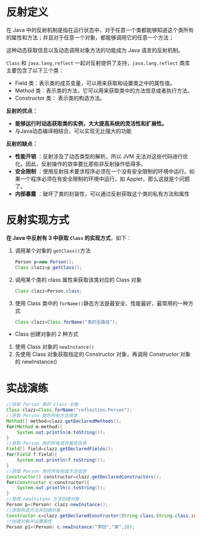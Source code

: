 

# 反射定义

在 Java 中的反射机制是指在运行状态中，对于任意一个类都能够知道这个类所有的属性和方法；并且对于任意一个对象，都能够调用它的任意一个方法；

这种动态获取信息以及动态调用对象方法的功能成为 Java 语言的反射机制。



`Class` 和 `java.lang.reflect` 一起对反射提供了支持，`java.lang.reflect` 类库主要包含了以下三个类：

-  Field 类：表示类的成员变量，可以用来获取和设置类之中的属性值。
-  Method 类：表示类的方法，它可以用来获取类中的方法信息或者执行方法。
-  Constructor 类： 表示类的构造方法。



**反射的优点：**

- **能够运行时动态获取类的实例，大大提高系统的灵活性和扩展性。**
- 与Java动态编译相结合，可以实现无比强大的功能

**反射的缺点：**

- **性能开销** ：反射涉及了动态类型的解析，所以 JVM 无法对这些代码进行优化。因此，反射操作的效率要比那些非反射操作低得多。
- **安全限制** ：使用反射技术要求程序必须在一个没有安全限制的环境中运行。如果一个程序必须在有安全限制的环境中运行，如 Applet，那么这就是个问题了。
- **内部暴露** ：破坏了类的封装性，可以通过反射获取这个类的私有方法和属性



# 反射实现方式

**在 Java 中反射有 3 中获取 `Class` 的实现方式**，如下：

1. 调用某个对象的 `getClass()`方法

    ```java
    Person p=new Person();
    Class clazz=p.getClass();
    ```

2. 调用某个类的 class 属性来获取该类对应的 Class 对象

    ```java
    Class clazz=Person.class;
    ```

3. 使用 Class 类中的 `forName()`静态方法是最安全、性能最好，最常用的一种方式

    ```java
    Class clazz=Class.forName("类的全路径"); 
    ```



* Class 创建对象的 2 种方式

1. 使用 Class 对象的 `newInstance()`
2. 先使用 Class 对象获取指定的 Constructor 对象，再调用 Constructor 对象的 newInstance()



# 实战演练

```java
//获取 Person 类的 Class 对象
Class clazz=Class.forName("reflection.Person");
//获取 Person 类的所有方法信息
Method[] method=clazz.getDeclaredMethods();
for(Method m:method){
    System.out.println(m.toString());
}
//获取 Person 类的所有成员属性信息
Field[] field=clazz.getDeclaredFields();
for(Field f:field){
    System.out.println(f.toString());
}
//获取 Person 类的所有构造方法信息
Constructor[] constructor=clazz.getDeclaredConstructors();
for(Constructor c:constructor){
    System.out.println(c.toString());
}
//使用.newInstane 方法创建对象
Person p=(Person) clazz.newInstance();
//获取构造方法并创建对象
Constructor c=clazz.getDeclaredConstructor(String.class,String.class,int.class);
//创建对象并设置属性
Person p1=(Person) c.newInstance("李四","男",20);
```


